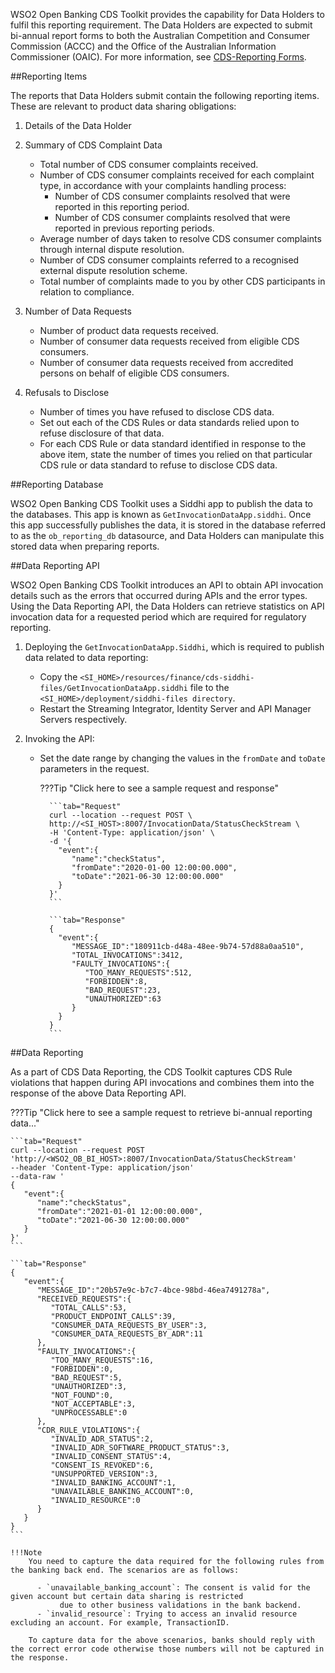 WSO2 Open Banking CDS Toolkit provides the capability for Data Holders to fulfil this reporting requirement. 
The Data Holders are expected to submit bi-annual report forms to both the Australian Competition and Consumer Commission (ACCC) 
and the Office of the Australian Information Commissioner (OAIC). For more information, see [CDS-Reporting Forms](https://www.accc.gov.au/focus-areas/consumer-data-right-cdr-0/reporting-forms-rule-94).

##Reporting Items 

The reports that Data Holders submit contain the following reporting items. These are relevant to product data sharing obligations:

1. Details of the Data Holder

2. Summary of CDS Complaint Data
    - Total number of CDS consumer complaints received.
    - Number of CDS consumer complaints received for each complaint type, in accordance with your complaints handling process:
        - Number of CDS consumer complaints resolved that were reported in this reporting period.
        - Number of CDS consumer complaints resolved that were reported in previous reporting periods.
    - Average number of days taken to resolve CDS consumer complaints through internal dispute resolution.
    - Number of CDS consumer complaints referred to a recognised external dispute resolution scheme.
    - Total number of complaints made to you by other CDS participants in relation to compliance.

3. Number of Data Requests
    - Number of product data requests received.
    - Number of consumer data requests received from eligible CDS consumers.
    - Number of consumer data requests received from accredited persons on behalf of eligible CDS consumers.

4. Refusals to Disclose
    - Number of times you have refused to disclose CDS data.
    - Set out each of the CDS Rules or data standards relied upon to refuse disclosure of that data.
    - For each CDS Rule or data standard identified in response to the above item, state the number of times you relied on that particular 
      CDS rule or data standard to refuse to disclose CDS data.
    
##Reporting Database

WSO2 Open Banking CDS Toolkit uses a Siddhi app to publish the data to the databases. This app is known as `GetInvocationDataApp.siddhi`.
Once this app successfully publishes the data, it is stored in the database referred to as the `ob_reporting_db` datasource, 
and Data Holders can manipulate this stored data when preparing reports.

##Data Reporting API

WSO2 Open Banking CDS Toolkit introduces an API to obtain API invocation details such as the errors that occurred during APIs and the error types.
Using the Data Reporting API, the Data Holders can retrieve statistics on API invocation data for a requested period which are required for regulatory reporting. 

1. Deploying the `GetInvocationDataApp.Siddhi`, which is required to publish data related to data reporting:
    - Copy the `<SI_HOME>/resources/finance/cds-siddhi-files/GetInvocationDataApp.siddhi` file to the `<SI_HOME>/deployment/siddhi-files directory`.
    - Restart the Streaming Integrator, Identity Server and API Manager Servers respectively.

2. Invoking the API:
    - Set the date range by changing the values in the `fromDate` and `toDate` parameters in the request.
       
        ???Tip "Click here to see a sample request and response"
            
            ```tab="Request"
            curl --location --request POST \
            http://<SI_HOST>:8007/InvocationData/StatusCheckStream \
            -H 'Content-Type: application/json' \
            -d '{
              "event":{
                 "name":"checkStatus",
                 "fromDate":"2020-01-00 12:00:00.000",
                 "toDate":"2021-06-30 12:00:00.000"
              }
            }'
            ```
   
            ```tab="Response"
            {
              "event":{
                 "MESSAGE_ID":"180911cb-d48a-48ee-9b74-57d88a0aa510",
                 "TOTAL_INVOCATIONS":3412,
                 "FAULTY_INVOCATIONS":{
                    "TOO_MANY_REQUESTS":512,
                    "FORBIDDEN":8,
                    "BAD_REQUEST":23,
                    "UNAUTHORIZED":63
                 }
              }
            }
            ```

##Data Reporting

As a part of CDS Data Reporting, the CDS Toolkit captures CDS Rule violations that happen during API invocations and 
combines them into the response of the above Data Reporting API.

???Tip "Click here to see a sample request to retrieve bi-annual reporting data..."

    ```tab="Request"
    curl --location --request POST 'http://<WSO2_OB_BI_HOST>:8007/InvocationData/StatusCheckStream'
    --header 'Content-Type: application/json'
    --data-raw '
    {
       "event":{
          "name":"checkStatus",
          "fromDate":"2021-01-01 12:00:00.000",
          "toDate":"2021-06-30 12:00:00.000"
       }
    }'
    ```
    
    ```tab="Response"
    {
       "event":{
          "MESSAGE_ID":"20b57e9c-b7c7-4bce-98bd-46ea7491278a",
          "RECEIVED_REQUESTS":{
             "TOTAL_CALLS":53,
             "PRODUCT_ENDPOINT_CALLS":39,
             "CONSUMER_DATA_REQUESTS_BY_USER":3,
             "CONSUMER_DATA_REQUESTS_BY_ADR":11
          },
          "FAULTY_INVOCATIONS":{
             "TOO_MANY_REQUESTS":16,
             "FORBIDDEN":0,
             "BAD_REQUEST":5,
             "UNAUTHORIZED":3,
             "NOT_FOUND":0,
             "NOT_ACCEPTABLE":3,
             "UNPROCESSABLE":0
          },
          "CDR_RULE_VIOLATIONS":{
             "INVALID_ADR_STATUS":2,
             "INVALID_ADR_SOFTWARE_PRODUCT_STATUS":3,
             "INVALID_CONSENT_STATUS":4,
             "CONSENT_IS_REVOKED":6,
             "UNSUPPORTED_VERSION":3,
             "INVALID_BANKING_ACCOUNT":1,
             "UNAVAILABLE_BANKING_ACCOUNT":0,
             "INVALID_RESOURCE":0
          }
       }
    }
    ```
    
    !!!Note
        You need to capture the data required for the following rules from the banking back end. The scenarios are as follows:
         
          - `unavailable_banking_account`: The consent is valid for the given account but certain data sharing is restricted 
               due to other business validations in the bank backend.
          - `invalid_resource`: Trying to access an invalid resource excluding an account. For example, TransactionID. 
        
        To capture data for the above scenarios, banks should reply with the correct error code otherwise those numbers will not be captured in the response.